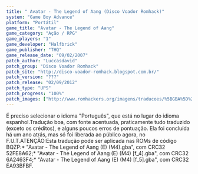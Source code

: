 ```yaml
---
title: " Avatar - The Legend of Aang (Disco Voador Romhack)"
system: "Game Boy Advance"
platform: "Portátil"
game_title: "Avatar - The Legend of Aang"
game_category: "Ação / RPG"
game_players: "1"
game_developer: "Halfbrick"
game_publisher: "THQ"
game_release_date: "09/02/2007"
patch_author: "Luccasdavid"
patch_group: "Disco Voador Romhack"
patch_site: "http://disco-voador-romhack.blogspot.com.br/"
patch_version: "???"
patch_release: "02/09/2012"
patch_type: "UPS"
patch_progress: "100%"
patch_images: ["http://www.romhackers.org/imagens/traducoes/%5BGBA%5D%20Avatar%20-%20The%20Last%20Airbender%20-%20Disco%20Voador%20Romhack%20-%201.png","http://www.romhackers.org/imagens/traducoes/%5BGBA%5D%20Avatar%20-%20The%20Last%20Airbender%20-%20Disco%20Voador%20Romhack%20-%202.png","http://www.romhackers.org/imagens/traducoes/%5BGBA%5D%20Avatar%20-%20The%20Last%20Airbender%20-%20Disco%20Voador%20Romhack%20-%203.png"]
---
```

É preciso selecionar o idioma "Português", que está no lugar do idioma espanhol.Tradução boa, com fonte acentuada, praticamente tudo traduzido (exceto os créditos), e alguns poucos erros de pontuação. Ela foi concluída há um ano atrás, mas só foi liberada ao público agora, no F.U.T.ATENÇÃO:Esta tradução pode ser aplicada nas ROMs de código BQZP:* "Avatar - The Legend of Aang (E) (M4).gba", com CRC32 52FE8A62;* "Avatar - The Legend of Aang (E) (M4) [f_4].gba", com CRC32 6A2463F4;* "Avatar - The Legend of Aang (E) (M4) [f_5].gba", com CRC32 EA93BFBF.